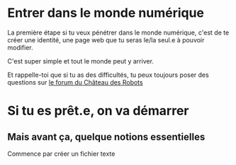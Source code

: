 # Entrer dans le monde numérique
La première étape si tu veux pénétrer dans le monde numérique, c'est
de te créer une identité, une page web que tu seras le/la seul.e à pouvoir modifier.

C'est super simple et tout le monde peut y arriver.

Et rappelle-toi que si tu as des difficultés, tu peux toujours poser des questions sur [le forum du Château des Robots](https://forum.chateaudesrobots.fr/t/pour-penetrer-dans-le-monde-numerique-creez-votre-identite/187)

# Si tu es prêt.e, on va démarrer
## Mais avant ça, quelque notions essentielles








Commence par créer un fichier texte